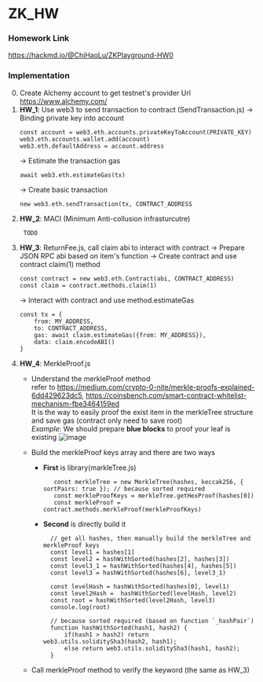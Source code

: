 # ZK_HW 
### Homework Link
https://hackmd.io/@ChiHaoLu/ZKPlayground-HW0

### Implementation
0. Create Alchemy account to get testnet's provider Url\
   https://www.alchemy.com/
1. **HW_1**: Use web3 to send transaction to contract (SendTransaction.js)
    -> Binding private key into account 
    ```
    const account = web3.eth.accounts.privateKeyToAccount(PRIVATE_KEY)
    web3.eth.accounts.wallet.add(account)
    web3.eth.defaultAddress = account.address
    ```
    -> Estimate the transaction gas
    ```
    await web3.eth.estimateGas(tx)
    ```
    -> Create basic transaction 
    ```
    new web3.eth.sendTransaction(tx, CONTRACT_ADDRESS
    ```
2. **HW_2**: MACI (Minimum Anti-collusion infrasturcutre) 
    ```
     TODO 
    ```
3. **HW_3**: ReturnFee.js, call claim abi to interact with contract
    -> Prepare JSON RPC abi based on item's function
    -> Create contract and use contract claim(1) method
    ```
    const contract = new web3.eth.Contract(abi, CONTRACT_ADDRESS)
    const claim = contract.methods.claim(1)
    ```
    -> Interact with contract and use method.estimateGas 
    ```
    const tx = {
        from: MY_ADDRESS,
        to: CONTRACT_ADDRESS, 
        gas: await claim.estimateGas({from: MY_ADDRESS}),
        data: claim.encodeABI()
    }
    ```
4. **HW_4**: MerkleProof.js
    - Understand the merkleProof method\
      refer to https://medium.com/crypto-0-nite/merkle-proofs-explained-6dd429623dc5, 
               https://coinsbench.com/smart-contract-whitelist-mechanism-fbe3464159ed \
      It is the way to easily proof the exist item in the merkleTree structure and save gas (contract only need to save root) \
      *Example*: We should prepare **blue blocks** to proof your leaf is existing
      ![image](https://user-images.githubusercontent.com/48560984/185973935-1d18dc40-3569-499d-86dd-22f2e74fffdf.png)

    - Build the merkleProof keys array and there are two ways
      - **First** is library(markleTree.js)
         ```
            const merkleTree = new MerkleTree(hashes, keccak256, { sortPairs: true }); // because sorted required
            const merkleProofKeys = merkleTree.getHexProof(hashes[0])
            const merkleProof = contract.methods.merkleProof(merkleProofKeys)
         ```
      - **Second** is directly build it
         ```
           // get all hashes, then manually build the merkleTree and merkleProof keys
           const level1 = hashes[1]
           const level2 = hashWithSorted(hashes[2], hashes[3])
           const level3_1 = hashWithSorted(hashes[4], hashes[5])
           const level3 = hashWithSorted(hashes[6], level3_1)

           const levelHash = hashWithSorted(hashes[0], level1)
           const level2Hash =  hashWithSorted(levelHash, level2)
           const root = hashWithSorted(level2Hash, level3)
           console.log(root)

           // because sorted required (based on function `_hashPair`)
           function hashWithSorted(hash1, hash2) {
               if(hash1 > hash2) return web3.utils.soliditySha3(hash2, hash1);
               else return web3.utils.soliditySha3(hash1, hash2);
           }
        ```
    - Call merkleProof method to verify the keyword (the same as HW_3)

